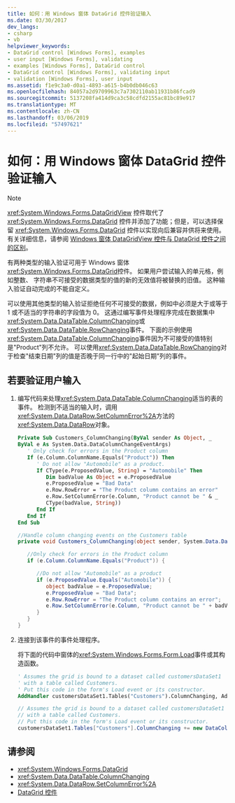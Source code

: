 ```yaml
---
title: 如何：用 Windows 窗体 DataGrid 控件验证输入
ms.date: 03/30/2017
dev_langs:
- csharp
- vb
helpviewer_keywords:
- DataGrid control [Windows Forms], examples
- user input [Windows Forms], validating
- examples [Windows Forms], DataGrid control
- DataGrid control [Windows Forms], validating input
- validation [Windows Forms], user input
ms.assetid: f1e9c3a0-d0a1-4893-a615-b4b0db046c63
ms.openlocfilehash: 84057a2d9709963c7a7302110ab11931b86fcad9
ms.sourcegitcommit: 5137208fa414d9ca3c58cdfd2155ac81bc89e917
ms.translationtype: MT
ms.contentlocale: zh-CN
ms.lasthandoff: 03/06/2019
ms.locfileid: "57497621"
---
```

# <a name="how-to-validate-input-with-the-windows-forms-datagrid-control"></a>如何：用 Windows 窗体 DataGrid 控件验证输入

> [!NOTE]
> 
  <xref:System.Windows.Forms.DataGridView> 控件取代了 <xref:System.Windows.Forms.DataGrid> 控件并添加了功能；但是，可以选择保留 <xref:System.Windows.Forms.DataGrid> 控件以实现向后兼容并供将来使用。 有关详细信息，请参阅 [Windows 窗体 DataGridView 控件与 DataGrid 控件之间的区别](../../../../docs/framework/winforms/controls/differences-between-the-windows-forms-datagridview-and-datagrid-controls.md)。

有两种类型的输入验证可用于 Windows 窗体<xref:System.Windows.Forms.DataGrid>控件。 如果用户尝试输入的单元格，例如整数、 字符串不可接受的数据类型的值的新的无效值将被替换的旧值。 这种输入验证自动完成的不能自定义。

可以使用其他类型的输入验证拒绝任何不可接受的数据，例如中必须是大于或等于 1 或不适当的字符串的字段值为 0。 这通过编写事件处理程序完成在数据集中<xref:System.Data.DataTable.ColumnChanging>或<xref:System.Data.DataTable.RowChanging>事件。 下面的示例使用<xref:System.Data.DataTable.ColumnChanging>事件因为不可接受的值特别是"Product"列不允许。 可以使用<xref:System.Data.DataTable.RowChanging>对于检查"结束日期"列的值是否晚于同一行中的"起始日期"列的事件。

## <a name="to-validate-user-input"></a>若要验证用户输入

1. 编写代码来处理<xref:System.Data.DataTable.ColumnChanging>适当的表的事件。 检测到不适当的输入时，调用<xref:System.Data.DataRow.SetColumnError%2A>方法的<xref:System.Data.DataRow>对象。

    ```vb
    Private Sub Customers_ColumnChanging(ByVal sender As Object, _
    ByVal e As System.Data.DataColumnChangeEventArgs)
       ' Only check for errors in the Product column
       If (e.Column.ColumnName.Equals("Product")) Then
          ' Do not allow "Automobile" as a product.
          If CType(e.ProposedValue, String) = "Automobile" Then
             Dim badValue As Object = e.ProposedValue
             e.ProposedValue = "Bad Data"
             e.Row.RowError = "The Product column contains an error"
             e.Row.SetColumnError(e.Column, "Product cannot be " & _
             CType(badValue, String))
          End If
       End If
    End Sub
    ```

    ```csharp
    //Handle column changing events on the Customers table
    private void Customers_ColumnChanging(object sender, System.Data.DataColumnChangeEventArgs e) {

       //Only check for errors in the Product column
       if (e.Column.ColumnName.Equals("Product")) {

          //Do not allow "Automobile" as a product
          if (e.ProposedValue.Equals("Automobile")) {
             object badValue = e.ProposedValue;
             e.ProposedValue = "Bad Data";
             e.Row.RowError = "The Product column contains an error";
             e.Row.SetColumnError(e.Column, "Product cannot be " + badValue);
          }
       }
    }
    ```

2. 连接到该事件的事件处理程序。

    将下面的代码中窗体的<xref:System.Windows.Forms.Form.Load>事件或其构造函数。

    ```vb
    ' Assumes the grid is bound to a dataset called customersDataSet1
    ' with a table called Customers.
    ' Put this code in the form's Load event or its constructor.
    AddHandler customersDataSet1.Tables("Customers").ColumnChanging, AddressOf Customers_ColumnChanging
    ```

    ```csharp
    // Assumes the grid is bound to a dataset called customersDataSet1
    // with a table called Customers.
    // Put this code in the form's Load event or its constructor.
    customersDataSet1.Tables["Customers"].ColumnChanging += new DataColumnChangeEventHandler(this.Customers_ColumnChanging);
    ```

## <a name="see-also"></a>请参阅

- <xref:System.Windows.Forms.DataGrid>
- <xref:System.Data.DataTable.ColumnChanging>
- <xref:System.Data.DataRow.SetColumnError%2A>
- [DataGrid 控件](../../../../docs/framework/winforms/controls/datagrid-control-windows-forms.md)
